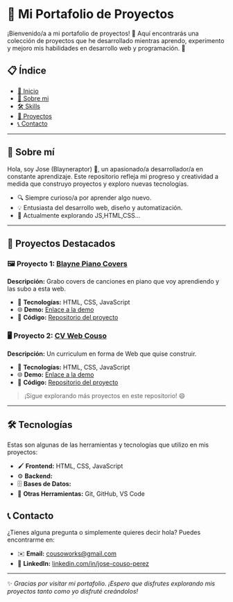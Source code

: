 # 🚀 Mi Portafolio de Proyectos

¡Bienvenido/a a mi portafolio de proyectos! 🎉 Aquí encontrarás una colección de proyectos que he desarrollado mientras aprendo, experimento y mejoro mis habilidades en desarrollo web y programación. 🌟

## 📋 Índice

- [📖 Inicio]()
- [💼 Sobre mi]()
- [🛠️ Skills]()
- [📂 Proyectos]()
- [📞 Contacto](#-contacto)

---

## 📖 Sobre mí

Hola, soy Jose (Blayneraptor) 👋, un apasionado/a desarrollador/a en constante aprendizaje. Este repositorio refleja mi progreso y creatividad a medida que construyo proyectos y exploro nuevas tecnologías.

- 🔍 Siempre curioso/a por aprender algo nuevo.
- 💡 Entusiasta del desarrollo web, diseño y automatización.
- 🌱 Actualmente explorando JS,HTML,CSS...

---

## 💼 Proyectos Destacados

### 🖼️ Proyecto 1: [Blayne Piano Covers](#https://blayneraptor.github.io/Portfolio_Piano/)

**Descripción:** Grabo covers de canciones en piano que voy aprendiendo y las subo a esta web.

- 🔧 **Tecnologías:** HTML, CSS, JavaScript
- 🌐 **Demo:** [Enlace a la demo](#https://blayneraptor.github.io/Portfolio_Piano/)
- 📂 **Código:** [Repositorio del proyecto](#https://github.com/Blayneraptor/Portfolio_Piano)

### 🖥️ Proyecto 2: [CV Web Couso](#https://blayneraptor.github.io/CV_Couso_Web/)

**Descripción:** Un curriculum en forma de Web que quise construir.

- 🔧 **Tecnologías:** HTML, CSS, JavaScript
- 🌐 **Demo:** [Enlace a la demo](#https://blayneraptor.github.io/CV_Couso_Web/)
- 📂 **Código:** [Repositorio del proyecto](#https://github.com/Blayneraptor/CV_Couso_Web)

> ¡Sigue explorando más proyectos en este repositorio! 😄

---

## 🛠️ Tecnologías

Estas son algunas de las herramientas y tecnologías que utilizo en mis proyectos:

- 🖌️ **Frontend:** HTML, CSS, JavaScript
- ⚙️ **Backend:**
- 🗄️ **Bases de Datos:**
- 🔧 **Otras Herramientas:** Git, GitHub, VS Code

## 📞 Contacto

¿Tienes alguna pregunta o simplemente quieres decir hola? Puedes encontrarme en:

- ✉️ **Email:** [cousoworks@gmail.com](mailto:cousoworks@gmail.com)
- 💼 **LinkedIn:** [linkedin.com/in/jose-couso-perez](https://www.linkedin.com/in/jose-couso-perez/)

---

✨ _Gracias por visitar mi portafolio. ¡Espero que disfrutes explorando mis proyectos tanto como yo disfruté creándolos!_
